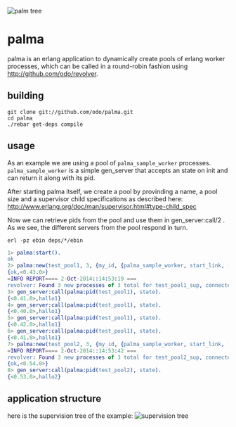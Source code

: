 ![palm tree](https://raw.githubusercontent.com/odo/palma/e1b776c94a944ce4ac056458e9292ec112919617/doc/palm_tree.png "palm tree")

# palma


palma is an erlang application to dynamically create pools of erlang worker processes, which can be called in a round-robin fashion using http://github.com/odo/revolver.

## building

```
git clone git://github.com/odo/palma.git
cd palma
./rebar get-deps compile
```

## usage

As an example we are using a pool of `palma_sample_worker` processes. `palma_sample_worker` is a simple gen_server that accepts an state on init and can return it along with its pid.

After starting palma itself, we create a pool by provinding a name, a pool size and a supervisor child specifications as described here: http://www.erlang.org/doc/man/supervisor.html#type-child_spec

Now we can retrieve pids from the pool and use them in gen_server:call/2 .
As we see, the different servers from the pool respond in turn.

`erl -pz ebin deps/*/ebin`

```erlang
1> palma:start().
ok
2> palma:new(test_pool1, 3, {my_id, {palma_sample_worker, start_link, [hallo1]}, permanent, 1000, worker, [palma_sample_worker]}).
{ok,<0.43.0>}
=INFO REPORT==== 2-Oct-2014::14:53:19 ===
revolver: Found 3 new processes of 3 total for test_pool1_sup, connected.
3> gen_server:call(palma:pid(test_pool1), state).
{<0.41.0>,hallo1}
4> gen_server:call(palma:pid(test_pool1), state).
{<0.40.0>,hallo1}
5> gen_server:call(palma:pid(test_pool1), state).
{<0.42.0>,hallo1}
6> gen_server:call(palma:pid(test_pool1), state).
{<0.41.0>,hallo1}
7> palma:new(test_pool2, 3, {my_id, {palma_sample_worker, start_link, [hallo2]}, permanent, 1000, worker, [palma_sample_worker]}).
=INFO REPORT==== 2-Oct-2014::14:53:42 ===
revolver: Found 3 new processes of 3 total for test_pool2_sup, connected.
{ok,<0.54.0>}
8> gen_server:call(palma:pid(test_pool2), state).
{<0.53.0>,hallo2}
```

## application structure

here is the supervision tree of the example:
![supervision tree](../master/doc/palma_tree.png?raw=true "supervision tree")

